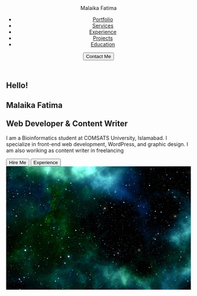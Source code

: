 <!DOCTYPE html>
<html lang="en">
<head>
    <meta charset="UTF-8">
    <meta name="viewport" content="width=device-width, initial-scale=1.0">
    <title>Malaika Fatima's Portfolio</title>
    <link rel="stylesheet" href="css file landing page.css">
</head>
<body>
    <header>
        <nav class="navbar">
            <div class="logo">
                <div class="name"><span class="highlight">Malaika</span> Fatima</div>
            </div>
            <ul class="nav-links">
                <li><a href="#portfolio">Portfolio</a></li>
                <li><a href="#services">Services</a></li>
                <li><a href="#experience">Experience</a></li>
                <li><a href="#projects">Projects</a></li>
                <li><a href="#education">Education</a></li>
            </ul>
            <button class="contact-btn">Contact Me</button>
        </nav>
    </header>
    <main>
        <section class="intro">
            <div class="intro-text">
                <h1>Hello!</h1>
                <h2>
                    <div class="highlight">Malaika Fatima</div><br>Web Developer & Content Writer
                </h2>
                <p>
                    I am a Bioinformatics student at COMSATS University, Islamabad. I specialize in front-end web development, WordPress, and graphic design. I am also woriking as content writer in freelancing
                </p>
                <div class="buttons">
                    <button class="hire-btn">Hire Me</button>
                    <button class="experience-btn">Experience</button>
                </div>
            </div>
            <div class="intro-image">
                <img src="stars-2643089.jpg" alt="Malaika Fatima">
            </div>
        </section>
    </main>
</body>
</html>

